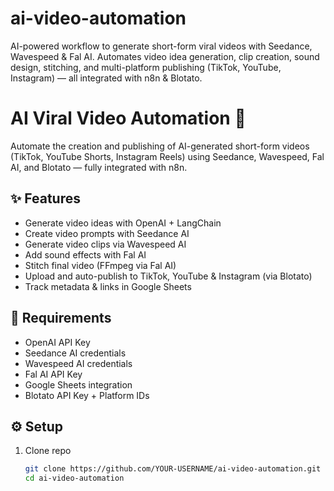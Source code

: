 # ai-video-automation
AI-powered workflow to generate short-form viral videos with Seedance, Wavespeed &amp; Fal AI.  Automates video idea generation, clip creation, sound design, stitching, and multi-platform publishing  (TikTok, YouTube, Instagram) — all integrated with n8n &amp; Blotato.

# AI Viral Video Automation 🚀

Automate the creation and publishing of AI-generated short-form videos 
(TikTok, YouTube Shorts, Instagram Reels) using Seedance, Wavespeed, Fal AI, 
and Blotato — fully integrated with n8n.

## ✨ Features
- Generate video ideas with OpenAI + LangChain
- Create video prompts with Seedance AI
- Generate video clips via Wavespeed AI
- Add sound effects with Fal AI
- Stitch final video (FFmpeg via Fal AI)
- Upload and auto-publish to TikTok, YouTube & Instagram (via Blotato)
- Track metadata & links in Google Sheets

## 📌 Requirements
- OpenAI API Key
- Seedance AI credentials
- Wavespeed AI credentials
- Fal AI API Key
- Google Sheets integration
- Blotato API Key + Platform IDs

## ⚙️ Setup
1. Clone repo  
   ```bash
   git clone https://github.com/YOUR-USERNAME/ai-video-automation.git
   cd ai-video-automation
